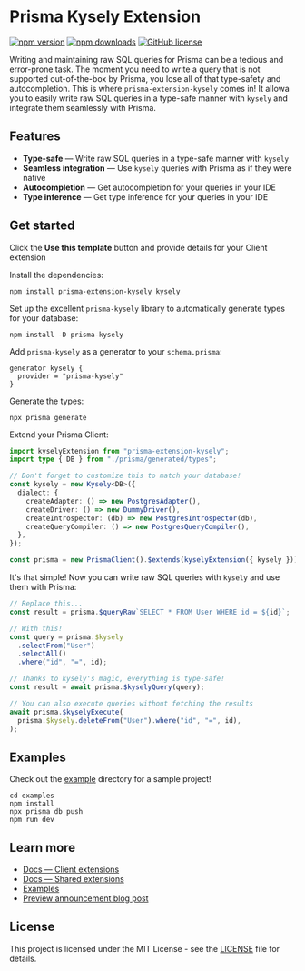 # Prisma Kysely Extension

[![npm version](https://badge.fury.io/js/prisma-extension-kysely.svg)](https://badge.fury.io/js/prisma-extension-kysely)
[![npm downloads](https://img.shields.io/npm/dm/prisma-extension-kysely.svg)](https://www.npmjs.com/package/prisma-extension-kysely)
[![GitHub license](https://img.shields.io/github/license/oslabs-beta/prisma-extension-kysely.svg)](https://www.npmjs.com/package/prisma-extension-kysely)

Writing and maintaining raw SQL queries for Prisma can be a tedious and error-prone task. The moment you need to write a query that is not supported out-of-the-box by Prisma, you lose all of that type-safety and autocompletion. This is where `prisma-extension-kysely` comes in! It allowa you to easily write raw SQL queries in a type-safe manner with `kysely` and integrate them seamlessly with Prisma.

## Features

- **Type-safe** — Write raw SQL queries in a type-safe manner with `kysely`
- **Seamless integration** — Use `kysely` queries with Prisma as if they were native
- **Autocompletion** — Get autocompletion for your queries in your IDE
- **Type inference** — Get type inference for your queries in your IDE

## Get started

Click the **Use this template** button and provide details for your Client extension

Install the dependencies:

```shell
npm install prisma-extension-kysely kysely
```

Set up the excellent `prisma-kysely` library to automatically generate types for your database:

```shell
npm install -D prisma-kysely
```

Add `prisma-kysely` as a generator to your `schema.prisma`:

```prisma
generator kysely {
  provider = "prisma-kysely"
}
```

Generate the types:

```shell
npx prisma generate
```

Extend your Prisma Client:

```typescript
import kyselyExtension from "prisma-extension-kysely";
import type { DB } from "./prisma/generated/types";

// Don't forget to customize this to match your database!
const kysely = new Kysely<DB>({
  dialect: {
    createAdapter: () => new PostgresAdapter(),
    createDriver: () => new DummyDriver(),
    createIntrospector: (db) => new PostgresIntrospector(db),
    createQueryCompiler: () => new PostgresQueryCompiler(),
  },
});

const prisma = new PrismaClient().$extends(kyselyExtension({ kysely }));
```

It's that simple! Now you can write raw SQL queries with `kysely` and use them with Prisma:

```typescript
// Replace this...
const result = prisma.$queryRaw`SELECT * FROM User WHERE id = ${id}`;

// With this!
const query = prisma.$kysely
  .selectFrom("User")
  .selectAll()
  .where("id", "=", id);

// Thanks to kysely's magic, everything is type-safe!
const result = await prisma.$kyselyQuery(query);

// You can also execute queries without fetching the results
await prisma.$kyselyExecute(
  prisma.$kysely.deleteFrom("User").where("id", "=", id),
);
```

## Examples

Check out the [example](example) directory for a sample project!

```shell
cd examples
npm install
npx prisma db push
npm run dev
```

## Learn more

- [Docs — Client extensions](https://www.prisma.io/docs/concepts/components/prisma-client/client-extensions)
- [Docs — Shared extensions](https://www.prisma.io/docs/concepts/components/prisma-client/client-extensions/shared-extensions)
- [Examples](https://github.com/prisma/prisma-client-extensions/tree/main)
- [Preview announcement blog post](https://www.prisma.io/blog/client-extensions-preview-8t3w27xkrxxn#introduction)

## License

This project is licensed under the MIT License - see the [LICENSE](LICENSE) file for details.
